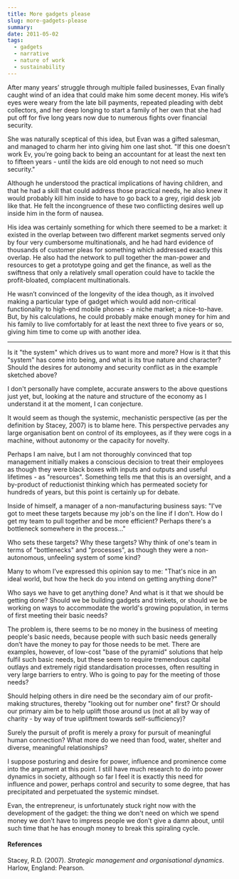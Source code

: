 ```yaml
---
title: More gadgets please
slug: more-gadgets-please
summary: 
date: 2011-05-02
tags:
  - gadgets
  - narrative
  - nature of work
  - sustainability
---
```


After many years’ struggle through multiple failed businesses, Evan finally
caught wind of an idea that could make him some decent money. His wife’s eyes
were weary from the late bill payments, repeated pleading with debt collectors,
and her deep longing to start a family of her own that she had put off for five
long years now due to numerous fights over financial security.

She was naturally sceptical of this idea, but Evan was a gifted salesman, and
managed to charm her into giving him one last shot. "If this one doesn't work
Ev, you’re going back to being an accountant for at least the next ten to
fifteen years - until the kids are old enough to not need so much security."

Although he understood the practical implications of having children, and that
he had a skill that could address those practical needs, he also knew it would
probably kill him inside to have to go back to a grey, rigid desk job like that.
He felt the incongruence of these two conflicting desires well up inside him in
the form of nausea.

His idea was certainly something for which there seemed to be a market: it
existed in the overlap between two different market segments served only by
four very cumbersome multinationals, and he had hard evidence of thousands of
customer pleas for something which addressed exactly this overlap. He also had
the network to pull together the man-power and resources to get a prototype
going and get the finance, as well as the swiftness that only a relatively
small operation could have to tackle the profit-bloated, complacent
multinationals.

He wasn’t convinced of the longevity of the idea though, as it involved making
a particular type of gadget which would add non-critical functionality to
high-end mobile phones - a niche market; a nice-to-have. But, by his
calculations, he could probably make enough money for him and his family to
live comfortably for at least the next three to five years or so, giving him
time to come up with another idea.

---

Is it "the system" which drives us to want more and more? How is it that this
"system" has come into being, and what is its true nature and character? Should
the desires for autonomy and security conflict as in the example sketched above?

I don't personally have complete, accurate answers to the above questions just
yet, but, looking at the nature and structure of the economy as I understand it
at the moment, I can conjecture.

It would seem as though the systemic, mechanistic perspective (as per the
definition by Stacey, 2007) is to blame here. This perspective pervades any
large organisation bent on control of its employees, as if they were cogs in
a machine, without autonomy or the capacity for novelty.

Perhaps I am naive, but I am not thoroughly convinced that top management
initially makes a conscious decision to treat their employees as though they
were black boxes with inputs and outputs and useful lifetimes - as "resources".
Something tells me that this is an oversight, and a by-product of reductionist
thinking which has permeated society for hundreds of years, but this point is
certainly up for debate.

Inside of himself, a manager of a non-manufacturing business says: "I've got to
meet these targets because my job's on the line if I don't. How do I get my team
to pull together and be more efficient? Perhaps there's a bottleneck somewhere
in the process..."

Who sets these targets? Why these targets? Why think of one's team in terms of
"bottlenecks" and "processes", as though they were a non-autonomous, unfeeling
system of some kind?

Many to whom I’ve expressed this opinion say to me: "That's nice in an ideal
world, but how the heck do you intend on getting anything done?"

Who says we have to get anything done? And what is it that we should be getting
done? Should we be building gadgets and trinkets, or should we be working on
ways to accommodate the world's growing population, in terms of first meeting
their basic needs?

The problem is, there seems to be no money in the business of meeting people's
basic needs, because people with such basic needs generally don’t have the money
to pay for those needs to be met. There are examples, however, of low-cost
"base of the pyramid" solutions that help fulfil such basic needs, but these
seem to require tremendous capital outlays and extremely rigid standardisation
processes, often resulting in very large barriers to entry. Who is going to pay
for the meeting of those needs?

Should helping others in dire need be the secondary aim of our profit-making
structures, thereby "looking out for number one" first? Or should our primary
aim be to help uplift those around us (not at all by way of charity - by way of
true upliftment towards self-sufficiency)?

Surely the pursuit of profit is merely a proxy for pursuit of meaningful human
connection? What more do we need than food, water, shelter and diverse,
meaningful relationships?

I suppose posturing and desire for power, influence and prominence come into
the argument at this point. I still have much research to do into power dynamics
in society, although so far I feel it is exactly this need for influence and
power, perhaps control and security to some degree, that has precipitated and
perpetuated the systemic mindset.

Evan, the entrepreneur, is unfortunately stuck right now with the development
of the gadget: the thing we don't need on which we spend money we don't have to
impress people we don't give a damn about, until such time that he has enough
money to break this spiraling cycle.

#### References
Stacey, R.D. (2007). *Strategic management and organisational dynamics*.
Harlow, England: Pearson.
